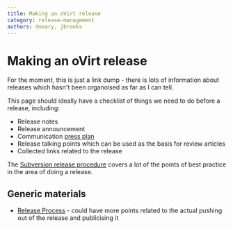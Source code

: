 ```yaml
---
title: Making an oVirt release
category: release-management
authors: dneary, jbrooks
---
```


# Making an oVirt release

For the moment, this is just a link dump - there is lots of information about releases which hasn't been organoised as far as I can tell.

This page should ideally have a checklist of things we need to do before a release, including:

*   Release notes
*   Release announcement
*   Communication [press plan](/develop/release-management/process/press-plan.html)
*   Release talking points which can be used as the basis for review articles
*   Collected links related to the release

The [Subversion release procedure](http://svn.apache.org/repos/asf/subversion/branches/scons-build-system/www/release-process.html) covers a lot of the points of best practice in the area of doing a release.

## Generic materials

*   [Release Process](/develop/release-management/process/release-process.html) - could have more points related to the actual pushing out of the release and publicising it
